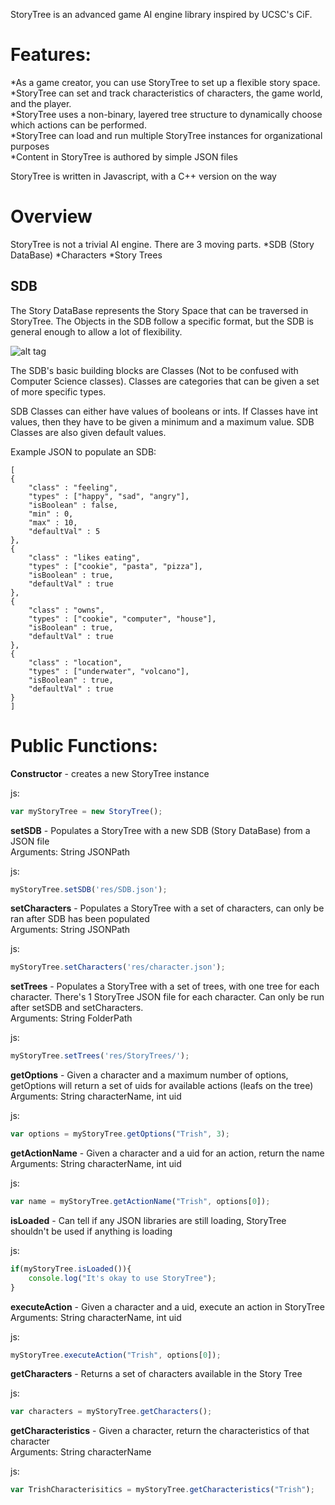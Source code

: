 StoryTree is an advanced game AI engine library inspired by UCSC's CiF.

Features:
=========
  *As a game creator, you can use StoryTree to set up a flexible story space.  
  *StoryTree can set and track characteristics of characters, the game world, and the player.  
  *StoryTree uses a non-binary, layered tree structure to dynamically choose which actions can be performed.  
  *StoryTree can load and run multiple StoryTree instances for organizational purposes  
  *Content in StoryTree is authored by simple JSON files  

StoryTree is written in Javascript, with a C++ version on the way

Overview
========

StoryTree is not a trivial AI engine. There are 3 moving parts.
  *SDB (Story DataBase)
  *Characters
  *Story Trees

SDB
---

The Story DataBase represents the Story Space that can be traversed in StoryTree. The Objects in the SDB follow a specific format, but the SDB is general enough to allow a lot of flexibility.

![alt tag](https://raw.github.com/grnnn/StoryTree/Examples/SDBExample.png)

The SDB's basic building blocks are Classes (Not to be confused with Computer Science classes). Classes are categories that can be given a set of more specific types.

SDB Classes can either have values of booleans or ints. If Classes have int values, then they have to be given a minimum and a maximum value. SDB Classes are also given default values.

Example JSON to populate an SDB:
```
[
{
	"class" : "feeling",
	"types" : ["happy", "sad", "angry"],
	"isBoolean" : false,
	"min" : 0,
	"max" : 10,
	"defaultVal" : 5
},
{
	"class" : "likes eating",
	"types" : ["cookie", "pasta", "pizza"],
	"isBoolean" : true,
	"defaultVal" : true
},
{
	"class" : "owns",
	"types" : ["cookie", "computer", "house"],
	"isBoolean" : true,
	"defaultVal" : true
},
{
	"class" : "location",
	"types" : ["underwater", "volcano"],
	"isBoolean" : true,
	"defaultVal" : true
}
]
``` 

Public Functions:
=================

**Constructor** - creates a new StoryTree instance

js:
```javascript
var myStoryTree = new StoryTree();
```


**setSDB** - Populates a StoryTree with a new SDB (Story DataBase) from a JSON file  
Arguments: String JSONPath

js:
```javascript
myStoryTree.setSDB('res/SDB.json');
```


**setCharacters** - Populates a StoryTree with a set of characters, can only be ran after SDB has been populated  
Arguments: String JSONPath

js:
```javascript
myStoryTree.setCharacters('res/character.json');
```


**setTrees** - Populates a StoryTree with a set of trees, with one tree for each character.
		   There's 1 StoryTree JSON file for each character. Can only be run after setSDB and setCharacters.  
Arguments: String FolderPath

js:
```javascript
myStoryTree.setTrees('res/StoryTrees/');
```


**getOptions** - Given a character and a maximum number of options, 
		     getOptions will return a set of uids for available actions (leafs on the tree)  
Arguments: String characterName, int uid

js:
```javascript
var options = myStoryTree.getOptions("Trish", 3);
```


**getActionName** - Given a character and a uid for an action, return the name  
Arguments: String characterName, int uid

js:
```javascript
var name = myStoryTree.getActionName("Trish", options[0]);
```


**isLoaded** - Can tell if any JSON libraries are still loading, StoryTree shouldn't be used if anything is loading

js:
```javascript
if(myStoryTree.isLoaded()){
	console.log("It's okay to use StoryTree");
}
```


**executeAction** - Given a character and a uid, execute an action in StoryTree  
Arguments: String characterName, int uid

js:
```javascript
myStoryTree.executeAction("Trish", options[0]);
```


**getCharacters** - Returns a set of characters available in the Story Tree

js:
```javascript
var characters = myStoryTree.getCharacters();
```


**getCharacteristics** - Given a character, return the characteristics of that character  
Arguments: String characterName

js:
```javascript
var TrishCharacterisitics = myStoryTree.getCharacteristics("Trish");
```